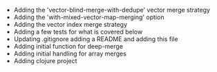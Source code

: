 - Adding the 'vector-blind-merge-with-dedupe' vector merge strategy
- Adding the 'with-mixed-vector-map-merging' option
- Adding the vector index merge strategy
- Adding a few tests for what is covered below
- Updating .gitignore adding a README and adding this file
- Adding initial function for deep-merge
- Adding initial handling for array merges
- Adding clojure project
